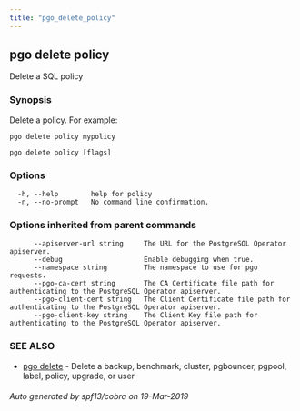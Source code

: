```yaml
---
title: "pgo_delete_policy"
---
```

## pgo delete policy

Delete a SQL policy

### Synopsis

Delete a policy. For example:

    pgo delete policy mypolicy

```
pgo delete policy [flags]
```

### Options

```
  -h, --help        help for policy
  -n, --no-prompt   No command line confirmation.
```

### Options inherited from parent commands

```
      --apiserver-url string     The URL for the PostgreSQL Operator apiserver.
      --debug                    Enable debugging when true.
      --namespace string         The namespace to use for pgo requests.
      --pgo-ca-cert string       The CA Certificate file path for authenticating to the PostgreSQL Operator apiserver.
      --pgo-client-cert string   The Client Certificate file path for authenticating to the PostgreSQL Operator apiserver.
      --pgo-client-key string    The Client Key file path for authenticating to the PostgreSQL Operator apiserver.
```

### SEE ALSO

* [pgo delete](/cli/pgo_delete/)	 - Delete a backup, benchmark, cluster, pgbouncer, pgpool, label, policy, upgrade, or user

###### Auto generated by spf13/cobra on 19-Mar-2019
